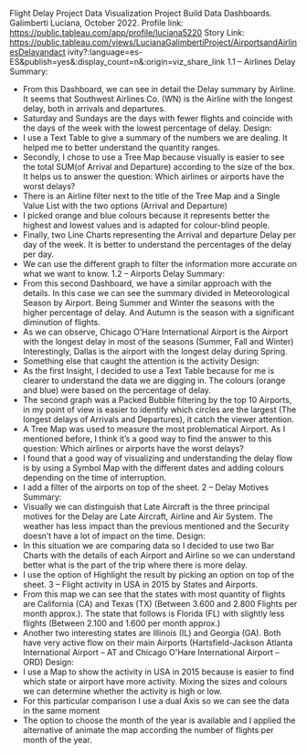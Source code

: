 Flight Delay Project
Data Visualization Project
Build Data Dashboards.
Galimberti Luciana, October 2022.
Profile link: https://public.tableau.com/app/profile/luciana5220
Story Link:
https://public.tableau.com/views/LucianaGalimbertiProject/AirportsandAirlinesDelayandact
ivity?:language=es-ES&publish=yes&:display_count=n&:origin=viz_share_link
1.1 – Airlines Delay
Summary:
- From this Dashboard, we can see in detail the Delay summary by Airline. It seems
that Southwest Airlines Co. (WN) is the Airline with the longest delay, both in arrivals
and departures.
- Saturday and Sundays are the days with fewer flights and coincide with the days of
the week with the lowest percentage of delay.
Design:
- I use a Text Table to give a summary of the numbers we are dealing. It helped me to
better understand the quantity ranges.
- Secondly, I chose to use a Tree Map because visually is easier to see the total
SUM(of Arrival and Departure) according to the size of the box. It helps us to answer
the question: Which airlines or airports have the worst delays?
- There is an Airline filter next to the title of the Tree Map and a Single Value List with
the two options (Arrival and Departure)
- I picked orange and blue colours because it represents better the highest and lowest
values and is adapted for colour-blind people.
- Finally, two Line Charts representing the Arrival and departure Delay per day of the
week. It is better to understand the percentages of the delay per day.
- We can use the different graph to filter the information more accurate on what we
want to know.
1.2 – Airports Delay
Summary:
- From this second Dashboard, we have a similar approach with the details. In this
case we can see the summary divided in Meteorological Season by Airport. Being
Summer and Winter the seasons with the higher percentage of delay. And Autumn is
the season with a significant diminution of flights.
- As we can observe, Chicago O’Hare International Airport is the Airport with the
longest delay in most of the seasons (Summer, Fall and Winter) Interestingly, Dallas
is the airport with the longest delay during Spring.
- Something else that caught the attention is the activity
Design:
- As the first Insight, I decided to use a Text Table because for me is clearer to
understand the data we are digging in. The colours (orange and blue) were based on
the percentage of delay.
- The second graph was a Packed Bubble filtering by the top 10 Airports, in my point
of view is easier to identify which circles are the largest (The longest delays of
Arrivals and Departures), it catch the viewer attention.
- A Tree Map was used to measure the most problematical Airport. As I mentioned
before, I think it’s a good way to find the answer to this question: Which airlines or
airports have the worst delays?
- I found that a good way of visualizing and understanding the delay flow is by using a
Symbol Map with the different dates and adding colours depending on the time of
interruption.
- I add a filter of the airports on top of the sheet.
2 – Delay Motives
Summary:
- Visually we can distinguish that Late Aircraft is the three principal motives for the
Delay are Late Aircraft, Airline and Air System. The weather has less impact than the
previous mentioned and the Security doesn’t have a lot of impact on the time.
Design:
- In this situation we are comparing data so I decided to use two Bar Charts with the
details of each Airport and Airline so we can understand better what is the part of
the trip where there is more delay.
- I use the option of Highlight the result by picking an option on top of the sheet.
3 – Flight activity in USA in 2015 by States and Airports.
- From this map we can see that the states with most quantity of flights are California
(CA) and Texas (TX) (Between 3.600 and 2.800 Flights per month approx.). The state
that follows is Florida (FL) with slightly less flights (Between 2.100 and 1.600 per
month approx.)
- Another two interesting states are Illinois (IL) and Georgia (GA). Both have very
active flow on their main Airports (Hartsfield-Jackson Atlanta International Airport –
AT and Chicago O'Hare International Airport – ORD)
Design:
- I use a Map to show the activity in USA in 2015 because is easier to find which state
or airport have more activity. Mixing the sizes and colours we can determine
whether the activity is high or low.
- For this particular comparison I use a dual Axis so we can see the data in the same
moment
- The option to choose the month of the year is available and I applied the alternative
of animate the map according the number of flights per month of the year.
